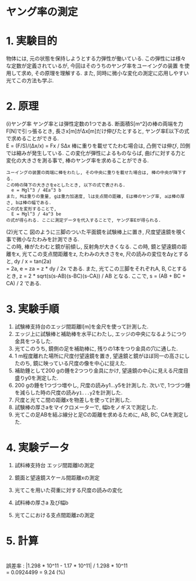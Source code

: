 ﻿# ヤング率の測定

# 1. 実験目的
  物体には, 元の状態を保持しようとする力弾性が働いている.
  この弾性には様々な定数が定義されているが, 今回はそのうちのヤング率をユーイングの装置
  を使用して求め, その原理を理解する.
  また, 同時に微小な変化の測定に応用しやすい光てこの方法も学ぶ.

# 2. 原理
  (i)ヤング率
    ヤング率とは弾性定数の1つである.
    断面積S[m^2]の棒の両端を力F[N]で引っ張るとき, 長さx[m]がΔx[m]だけ伸びたとすると, ヤング率E以下の式で求めることができる.  
      E = (F/S)/(Δx/x)
        = Fx / SΔx
    棒に重りを載せてたわむ場合は, 凸側では伸び, 凹側では縮みが発生している.
    この変化が弾性によるものならば, 曲げに対する力と変化の大きさを測る事で,
    棒のヤング率を求めることができる.

    ユーイングの装置の両端に棒をわたし, その中央に重りを載せた場合は, 棒の中央が降下する.
    この時の降下の大きさをeとしたとき, 以下の式で表される.  
      e = Mgl^3 / 4Ea^3 b
    また, Mは重りの重量, gは重力加速度, lは支点間の距離, Eは棒のヤング率, aは棒の厚さ, bは棒の幅である.
    この式を変形することで,  
      E = Mgl^3 / 4a^3 be
    の式が得られる. ここに測定データを代入することで, ヤング率Eが得られる.

  (2)光てこ
    図のように三脚のついた平面鏡を試験棒上に置き, 尺度望遠鏡を覗く事で微小なたわみを計測できる.  
    この時, 棒がたわむと鏡が前傾し, 反射角が大きくなる.
    この時, 鏡と望遠鏡の距離をx, 光てこの支点間距離をz, たわみの大きさをe, 尺の読みの変位をΔyとすると,
      dy / x = tan(2a)  
             = 2a,
      e = za
        = z * dy / 2x
    である. また, 光てこの三脚をそれぞれA, B, Cとするとき,
      z = 2 * sqrt(s(s-AB)(s-BC)(s-CA)) / AB
    となる. ここで,
      s = (AB + BC + CA) / 2
    である.

# 3. 実験手順
  1. 試験棒支持台のエッジ間距離l[m]を金尺を使って計測した.
  2. エッジ上に試験棒と補助棒を水平にわたし, エッジの中央になるようにつり金具をつるした.
  3. 光てこのうち, 鏡側の足を補助棒に, 残りの1本をつり金具の穴に通した.
  4. 1 m程度離れた場所に尺度付望遠鏡を置き, 望遠鏡と鏡がほぼ同一の高さにしたのち,
    鏡に映っている尺度の像を中心に捉えた.
  5. 補助錘として200 gの錘を2つつり金具にかけ, 望遠鏡の中心に見える尺度目盛りy0を測定した.
  6. 200 gの錘を1つづつ増やし, 尺度の読みy1...y5を計測した. 次いで, 1つづつ錘を減らした時の尺度の読みy`1...y`2を計測した.
  7. 尺度と光てこ間の距離xを物差しを使って計測した.
  8. 試験棒の厚さaをマイクロメーターで, 幅bをノギスで測定した.
  9. 光てこの足ABを結ぶ線分と足Cの距離を求めるために, AB, BC, CAを測定した.

# 4. 実験データ
  1. 試料棒支持台 エッジ間距離lの測定

  2. 鏡面と望遠鏡スケール間距離xの測定

  3. 光てこを用いた荷重に対する尺度の読みの変化

  4. 試料棒の厚さa 及び幅b

  5. 光てこにおける支点間距離zの測定

# 5. 計算

# 

誤差率 :
|1.298 * 10^11 - 1.17 * 10^11| / 1.298 * 10^11	
= 0.0924499
= 9.24 (%)

